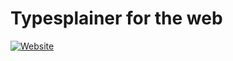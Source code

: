 # Typesplainer for the web

[![Website](https://img.shields.io/website?url=https%3A%2F%2Ftypesplainer.herokuapp.com)](https://typesplainer.herokuapp.com)
